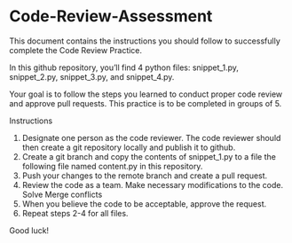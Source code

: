 # Code-Review-Assessment

This document contains the instructions you should follow to successfully complete the Code Review Practice.

In this github repository, you’ll find 4 python files: snippet_1.py, snippet_2.py, snippet_3.py, and snippet_4.py. 

Your goal is to follow the steps you learned to conduct proper code review and approve pull requests. This practice is to be completed in groups of 5.

Instructions 
  1. Designate one person as the code reviewer. The code reviewer should then create a git repository locally and publish it to github.
  2. Create a git branch and copy the contents of snippet_1.py to a file the following file named content.py in this repository.
  3. Push your changes to the remote branch and create a pull request. 
  4. Review the code as a team. Make necessary modifications to the code. Solve Merge conflicts
  5. When you believe the code to be acceptable, approve the request.
  6. Repeat steps 2-4 for all files. 

Good luck!
